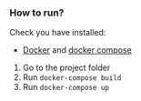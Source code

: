 ### How to run?

Check you have installed:
* [Docker](https://docs.docker.com/get-docker/) and [docker compose](https://docs.docker.com/compose/install/)

1.  Go to the project folder
1.  Run `docker-compose build`
1.  Run `docker-compose up`
